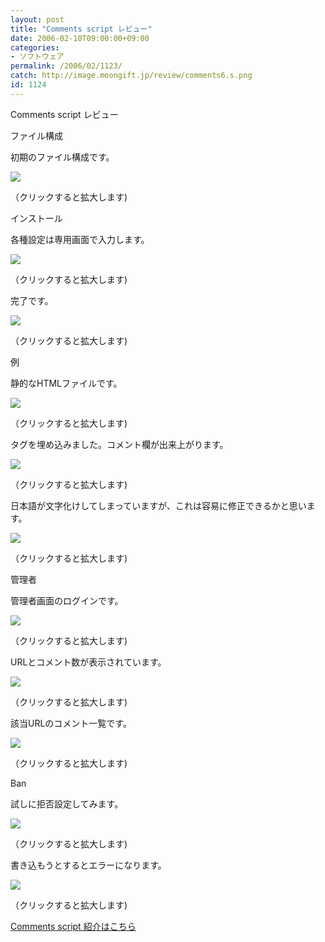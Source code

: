 ```yaml
---
layout: post
title: "Comments script レビュー"
date: 2006-02-10T09:00:00+09:00
categories:
- ソフトウェア
permalink: /2006/02/1123/
catch: http://image.moongift.jp/review/comments6.s.png
id: 1124
---
```

Comments script レビュー  
<!--more-->

ファイル構成

  

初期のファイル構成です。

  

[![](http://image.moongift.jp/review/comments1.s.png)](http://image.moongift.jp/review/comments1.png)  
  
（クリックすると拡大します)

  

インストール

  

各種設定は専用画面で入力します。

  

[![](http://image.moongift.jp/review/comments3.s.png)](http://image.moongift.jp/review/comments3.png)  
  
（クリックすると拡大します)

  

完了です。

  

[![](http://image.moongift.jp/review/comments2.s.png)](http://image.moongift.jp/review/comments2.png)  
  
（クリックすると拡大します)

  

例

  

静的なHTMLファイルです。

  

[![](http://image.moongift.jp/review/comments4.s.png)](http://image.moongift.jp/review/comments4.png)  
  
（クリックすると拡大します)

  

タグを埋め込みました。コメント欄が出来上がります。

  

[![](http://image.moongift.jp/review/comments5.s.png)](http://image.moongift.jp/review/comments5.png)  
  
（クリックすると拡大します)

  

日本語が文字化けしてしまっていますが、これは容易に修正できるかと思います。

  

[![](http://image.moongift.jp/review/comments6.s.png)](http://image.moongift.jp/review/comments6.png)  
  
（クリックすると拡大します)

  

管理者

  

管理者画面のログインです。

  

[![](http://image.moongift.jp/review/comments7.s.png)](http://image.moongift.jp/review/comments7.png)  
  
（クリックすると拡大します)

  

URLとコメント数が表示されています。

  

[![](http://image.moongift.jp/review/comments8.s.png)](http://image.moongift.jp/review/comments8.png)  
  
（クリックすると拡大します)

  

該当URLのコメント一覧です。

  

[![](http://image.moongift.jp/review/comments9.s.png)](http://image.moongift.jp/review/comments9.png)  
  
（クリックすると拡大します)

  

Ban

  

試しに拒否設定してみます。

  

[![](http://image.moongift.jp/review/comments11.s.png)](http://image.moongift.jp/review/comments11.png)  
  
（クリックすると拡大します)

  

書き込もうとするとエラーになります。

  

[![](http://image.moongift.jp/review/comments10.s.png)](http://image.moongift.jp/review/comments10.png)  
  
（クリックすると拡大します)

  

[Comments script 紹介はこちら](http://oss.moongift.jp/intro/i-1116.html)

